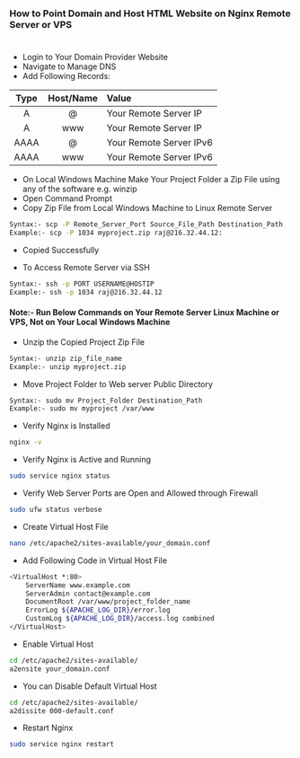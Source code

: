 ### How to Point Domain and Host HTML Website on Nginx Remote Server or VPS
#
- Login to Your Domain Provider Website
- Navigate to Manage DNS
- Add Following Records:

| Type | Host/Name | Value |
| :---: | :---: | :--- |
| A     | @     | Your Remote Server IP |
| A     | www   | Your Remote Server IP |
| AAAA  | @     | Your Remote Server IPv6 |
| AAAA  | www   | Your Remote Server IPv6 |

- On Local Windows Machine Make Your Project Folder a Zip File using any of the software e.g. winzip
- Open Command Prompt
- Copy Zip File from Local Windows Machine to Linux Remote Server
```sh
Syntax:- scp -P Remote_Server_Port Source_File_Path Destination_Path
Example:- scp -P 1034 myproject.zip raj@216.32.44.12:
```
- Copied Successfully

- To Access Remote Server via SSH
```sh
Syntax:- ssh -p PORT USERNAME@HOSTIP
Example:- ssh -p 1034 raj@216.32.44.12
```
#### Note:- Run Below Commands on Your Remote Server Linux Machine or VPS, Not on Your Local Windows Machine
- Unzip the Copied Project Zip File
```sh
Syntax:- unzip zip_file_name
Example:- unzip myproject.zip
```
- Move Project Folder to Web server Public Directory
```sh
Syntax:- sudo mv Project_Folder Destination_Path
Example:- sudo mv myproject /var/www
```
- Verify Nginx is Installed
```sh
nginx -v
```
- Verify Nginx is Active and Running
```sh
sudo service nginx status
```
- Verify Web Server Ports are Open and Allowed through Firewall
```sh
sudo ufw status verbose
```
- Create Virtual Host File
```sh
nano /etc/apache2/sites-available/your_domain.conf
```
- Add Following Code in Virtual Host File
```sh
<VirtualHost *:80>
    ServerName www.example.com
    ServerAdmin contact@example.com
    DocumentRoot /var/www/project_folder_name
    ErrorLog ${APACHE_LOG_DIR}/error.log
    CustomLog ${APACHE_LOG_DIR}/access.log combined
</VirtualHost>
```
- Enable Virtual Host
```sh
cd /etc/apache2/sites-available/
a2ensite your_domain.conf
```
- You can Disable Default Virtual Host
```sh
cd /etc/apache2/sites-available/
a2dissite 000-default.conf
```
- Restart Nginx
```sh
sudo service nginx restart
```
